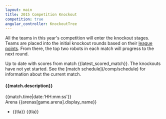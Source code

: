 ```yaml
---
layout: main
title: 2015 Competition Knockout
competition: true
angular_controller: KnockoutTree
---
```

<style type="text/css">
div.game ul li:nth-child(1) { background-color: {{corners[0].colour|hexLighter:0.2}}; }
div.game ul li:nth-child(2) { background-color: {{corners[1].colour|hexLighter:0.2}}; }
div.game ul li:nth-child(3) { background-color: {{corners[2].colour|hexLighter:0.2}}; }
div.game ul li:nth-child(4) { background-color: {{corners[3].colour|hexLighter:0.2}}; }
</style>

All the teams in this year's competition will enter the knockout stages.
Teams are placed into the initial knockout rounds based on their [league points](/comp/league).
From there, the top two robots in each match will progress to the next round.

<span data-ng-if="latest_scored_match != null && knockout_started">
Up to date with scores from match {{latest_scored_match}}.
</span>

<span data-ng-if="!knockout_started">
The knockouts have not yet started.
See the [match schedule](/comp/schedule) for information about the current match.
</span>

<div id="knockouts">
    <div class="round" data-ng-repeat="round in rounds"
                       data-ng-init="isFinal = $last">
        <div class="match"
             data-ng-repeat="match in round"
             data-ng-class="{current: match.num==current_match}"
             >
            <h4>{{match.description}}</h4>
            <span>{{match.time|date:'HH:mm:ss'}}</span>
            <div class="game" data-ng-repeat="game in match.games">
                <span style="color: {{arenas[game.arena].colour}};">Arena {{arenas[game.arena].display_name}}</span>
                <ul>
                    <li data-ng-repeat="tla in game.teams track by $index">
                        <a data-ng-href="/teams/{{tla}}"
                           data-ng-class="{promote: !isFinal && (game.ranking[tla] == 1 || game.ranking[tla] == 2)}"
                           data-ng-show="{{tla != unknowable && tla != '-'}}"
                           title="Find out more about team {{tla|teamInfo:teams|teamName}}">
                           {{tla}}
                       </a>
                        <span data-ng-show="{{tla == unknowable || tla == '-'}}">
                           {{tla}}
                       </span>
                    </li>
                </ul>
            </div>
        </div>
    </div>
</div>
